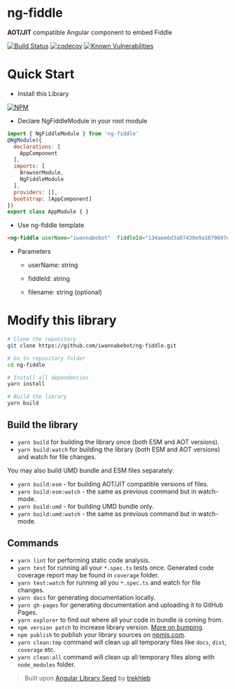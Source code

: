 # ng-fiddle
**AOT/JIT** compatible Angular component to embed Fiddle

[![Build Status](https://travis-ci.org/iwannabebot/ng-fiddle.svg?branch=master)](https://travis-ci.org/iwannabebot/ng-fiddle)
[![codecov](https://codecov.io/gh/iwannabebot/ng-fiddle/branch/master/graph/badge.svg)](https://codecov.io/gh/iwannabebot/ng-fiddle)
[![Known Vulnerabilities](https://snyk.io/test/github/iwannabebot/ng-fiddle/badge.svg)](https://snyk.io/test/github/iwannabebot/ng-fiddle)

# Quick Start 

 - Install this Library

[![NPM](https://nodei.co/npm/ng-fiddle.png?mini=true)](https://npmjs.org/package/ng-fiddle)

 - Declare NgFiddleModule in your root module

```javascript
import { NgFiddleModule } from 'ng-fiddle'
@NgModule({
  declarations: [
    AppComponent
  ],
  imports: [
    BrowserModule,
    NgFiddleModule
  ],
  providers: [],
  bootstrap: [AppComponent]
})
export class AppModule { }
```
 - Use ng-fiddle template

```html 
<ng-fiddle userName="iwannabebot"  fiddleId="134aee6d3a07430e9a1079697e4fc03d" fileName="TestFiddle2.js"></ng-fiddle>
```

 - Parameters

   - userName: string
  
   - fiddleId:  string
  
   - filename: string (optional)


# Modify this library 

```bash
# Clone the repository
git clone https://github.com/iwannabebot/ng-fiddle.git

# Go to repository folder
cd ng-fiddle

# Install all dependencies
yarn install

# Build the library
yarn build
```
## Build the library
- `yarn build` for building the library once (both ESM and AOT versions).
- `yarn build:watch` for building the library (both ESM and AOT versions) and watch for file changes.

You may also build UMD bundle and ESM files separately:
- `yarn build:esm` - for building AOT/JIT compatible versions of files.
- `yarn build:esm:watch` - the same as previous command but in watch-mode.
- `yarn build:umd` - for building UMD bundle only.
- `yarn build:umd:watch` - the same as previous command but in watch-mode.


## Commands
- `yarn lint` for performing static code analysis.
- `yarn test` for running all your `*.spec.ts` tests once. Generated code coverage report may be found in `coverage` folder.
- `yarn test:watch` for running all you `*.spec.ts` and watch for file changes.
- `yarn docs` for generating documentation locally.
- `yarn gh-pages` for generating documentation and uploading it to GitHub Pages.
- `yarn explorer` to find out where all your code in bundle is coming from.
- `npm version patch` to increase library version. [More on bumping](https://docs.npmjs.com/cli/version).
- `npm publish` to publish your library sources on [npmjs.com](https://www.npmjs.com/).
- `yarn clean:tmp` command will clean up all temporary files like `docs`, `dist`, `coverage` etc.
- `yarn clean:all` command will clean up all temporary files along with `node_modules` folder. 

> Built upon [Angular Library Seed](https://github.com/trekhleb/angular-library-seed) by [trekhleb](https://github.com/trekhleb)